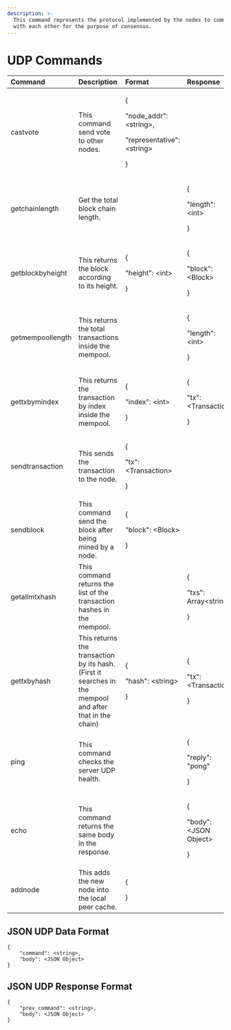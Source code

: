 ```yaml
---
description: >-
  This command represents the protocol implemented by the nodes to communicate
  with each other for the purpose of consensus.
---
```


# UDP Commands



<table>
  <thead>
    <tr>
      <th style="text-align:left">Command</th>
      <th style="text-align:left">Description</th>
      <th style="text-align:left">Format</th>
      <th style="text-align:left">Response</th>
    </tr>
  </thead>
  <tbody>
    <tr>
      <td style="text-align:left">castvote</td>
      <td style="text-align:left">This command send vote to other nodes.</td>
      <td style="text-align:left">
        <p>{</p>
        <p>&quot;node_addr&quot;: &lt;string&gt;,</p>
        <p>&quot;representative&quot;: &lt;string&gt;</p>
        <p>}</p>
      </td>
      <td style="text-align:left"></td>
    </tr>
    <tr>
      <td style="text-align:left">getchainlength</td>
      <td style="text-align:left">Get the total block chain length.</td>
      <td style="text-align:left"></td>
      <td style="text-align:left">
        <p>{</p>
        <p>&quot;length&quot;: &lt;int&gt;</p>
        <p>}</p>
      </td>
    </tr>
    <tr>
      <td style="text-align:left">getblockbyheight</td>
      <td style="text-align:left">This returns the block according to its height.</td>
      <td style="text-align:left">
        <p>{</p>
        <p>&quot;height&quot;: &lt;int&gt;</p>
        <p>}</p>
      </td>
      <td style="text-align:left">
        <p>{</p>
        <p>&quot;block&quot;: &lt;Block&gt;</p>
        <p>}</p>
      </td>
    </tr>
    <tr>
      <td style="text-align:left">getmempoollength</td>
      <td style="text-align:left">This returns the total transactions inside the mempool.</td>
      <td style="text-align:left"></td>
      <td style="text-align:left">
        <p>{</p>
        <p>&quot;length&quot;: &lt;int&gt;</p>
        <p>}</p>
      </td>
    </tr>
    <tr>
      <td style="text-align:left">gettxbymindex</td>
      <td style="text-align:left">This returns the transaction by index inside the mempool.</td>
      <td style="text-align:left">
        <p>{</p>
        <p>&quot;index&quot;: &lt;int&gt;</p>
        <p>}</p>
      </td>
      <td style="text-align:left">
        <p>{</p>
        <p>&quot;tx&quot;: &lt;Transaction&gt;</p>
        <p>}</p>
      </td>
    </tr>
    <tr>
      <td style="text-align:left">sendtransaction</td>
      <td style="text-align:left">This sends the transaction to the node.</td>
      <td style="text-align:left">
        <p>{</p>
        <p>&quot;tx&quot;: &lt;Transaction&gt;</p>
        <p>}</p>
      </td>
      <td style="text-align:left"></td>
    </tr>
    <tr>
      <td style="text-align:left">sendblock</td>
      <td style="text-align:left">This command send the block after being mined by a node.</td>
      <td style="text-align:left">
        <p>{</p>
        <p>&quot;block&quot;: &lt;Block&gt;</p>
        <p>}</p>
      </td>
      <td style="text-align:left"></td>
    </tr>
    <tr>
      <td style="text-align:left">getallmtxhash</td>
      <td style="text-align:left">This command returns the list of the transaction hashes in the mempool.</td>
      <td
      style="text-align:left"></td>
        <td style="text-align:left">
          <p>{</p>
          <p>&quot;txs&quot;: Array&lt;string&gt;</p>
          <p>}</p>
        </td>
    </tr>
    <tr>
      <td style="text-align:left">gettxbyhash</td>
      <td style="text-align:left">This returns the transaction by its hash. (First it searches in the mempool
        and after that in the chain)</td>
      <td style="text-align:left">
        <p>{</p>
        <p>&quot;hash&quot;: &lt;string&gt;</p>
        <p>}</p>
      </td>
      <td style="text-align:left">
        <p>{</p>
        <p>&quot;tx&quot;: &lt;Transaction&gt;</p>
        <p>}</p>
      </td>
    </tr>
    <tr>
      <td style="text-align:left">ping</td>
      <td style="text-align:left">This command checks the server UDP health.</td>
      <td style="text-align:left"></td>
      <td style="text-align:left">
        <p>{</p>
        <p>&quot;reply&quot;: &quot;pong&quot;</p>
        <p>}</p>
      </td>
    </tr>
    <tr>
      <td style="text-align:left">echo</td>
      <td style="text-align:left">This command returns the same body in the response.</td>
      <td style="text-align:left"></td>
      <td style="text-align:left">
        <p>{</p>
        <p>&quot;body&quot;: &lt;JSON Object&gt;</p>
        <p>}</p>
      </td>
    </tr>
    <tr>
      <td style="text-align:left">addnode</td>
      <td style="text-align:left">This adds the new node into the local peer cache.</td>
      <td style="text-align:left">
        <p>{</p>
        <p></p>
        <p>}</p>
      </td>
      <td style="text-align:left"></td>
    </tr>
  </tbody>
</table>

## JSON UDP Data Format

```text
{
    "command": <string>,
    "body": <JSON Object>
}
```

## JSON UDP Response Format

```text
{
    "prev_command": <string>,
    "body": <JSON Object>
}
```

## 

